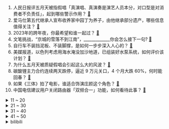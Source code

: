1. 人民日报评五月天被指假唱「真演唱、真演奏是演艺人员本分，对口型是对消费者不负责任」，起到哪些警示作用？ [:link:](https://www.zhihu.com/question/633426944)
2. 爱马仕第五代继承人宣布收养家中园丁为养子，由他继承部分遗产，哪些信息值得关注？ [:link:](https://www.zhihu.com/question/633474895)
3. 2023年的跨年夜，你最希望和谁一起过？ [:link:](https://www.zhihu.com/question/633121069)
4. 文笔挑战，“京城的雪落不到江南”，_____________你会怎么接下一句? [:link:](https://www.zhihu.com/question/633472468)
5. 自行车不装挡泥板、不装脚撑，是如何一步步深入人心的？ [:link:](https://www.zhihu.com/question/632442882)
6. 美媒报道，以色列考虑用海水淹没加沙地道，已组装好水泵系统，如何评价该计划？ [:link:](https://www.zhihu.com/question/633391682)
7. 为什么五月天被质疑假唱会引起这么大的风波？ [:link:](https://www.zhihu.com/question/633315420)
8. 碳酸锂主力合约连续两天跌停，逼近 9 万元关口，4 个月大跌 60%，何时能回春？ [:link:](https://www.zhihu.com/question/633385961)
9. 如果《三体》拍了电影，谁适合饰演庄颜这个角色？ [:link:](https://www.zhihu.com/question/314658553)
10. 中国电信建议用户关闭路由器「双频合一」功能，如何看待此事？ [:link:](https://www.zhihu.com/question/633317254)
<details>
<summary>11 ~ 20</summary>

11. 车辆工程大一在读，对未来感到迷茫怎么办? [:link:](https://www.zhihu.com/question/622105509)
12. 有哪些演唱会毋庸置疑真唱的歌手？ [:link:](https://www.zhihu.com/question/633314234)
13. 有了PS5后你们还玩steam游戏吗？ [:link:](https://www.zhihu.com/question/631955843)
14. 「2.2 亿彩票大奖」已有一人领取部分奖金，江西福彩再回应「网传截图属实」，哪些信息值得关注？ [:link:](https://www.zhihu.com/question/633396056)
15. 义乌倡议居民保持 10 天以上存粮，官方回应「每年常规工作，勿过度解读」，还有哪些信息值得关注? [:link:](https://www.zhihu.com/question/633230654)
16. 如何看待肯德基开始收取打包费？你会因为打包/配送费高而放弃一家店吗？ [:link:](https://www.zhihu.com/question/633217629)
17. 存款利息走低，支付宝上 3.0% 的增额寿是普通人理财的好选择吗？ [:link:](https://www.zhihu.com/question/633355026)
18. 为什么始祖尤弥尔得到巨人之力还会去做奴隶？ [:link:](https://www.zhihu.com/question/442261622)
19. 如何看待24国考的逻辑推理题出现争议？为什么很多人在BC之间争论? [:link:](https://www.zhihu.com/question/633127000)
20. 如何才能说服家人接受并使用「智能驾驶」，他们就是不信任怎么办？ [:link:](https://www.zhihu.com/question/630989626)
</details>
<details>
<summary>21 ~ 30</summary>

21. 「自恋」在人际关系中会带来哪些影响？ [:link:](https://www.zhihu.com/question/632092069)
22. 五月天经纪公司声明称不存在假唱，正积极配合相关执法部门开展调查工作，哪些信息值得关注？ [:link:](https://www.zhihu.com/question/633248922)
23. 如果是你带领族人被困在复活节岛（1000人口），如何利用极速匮乏的资源离开或者实现可持续发展？ [:link:](https://www.zhihu.com/question/419666179)
24. 2023年，来到35岁的职人，焦虑是减轻还是越来越重了？ [:link:](https://www.zhihu.com/question/631330187)
25. 《GTA 6》发布首支预告片，并宣布计划于 2025 年发售，通过预告片能看到本作哪些变化？ [:link:](https://www.zhihu.com/question/633336170)
26. 养猫 1 年，每次给猫梳毛擦脚的时候就会被抓，越养猫越失望该怎么办？ [:link:](https://www.zhihu.com/question/631423441)
27. 2023 年哪些美妆产品的成分/配方/科技，让你感觉到这个行业越来越好了？ [:link:](https://www.zhihu.com/question/633203602)
28. 今年如果可以再买一支香水，你想用哪支香水告别 2023 年？ [:link:](https://www.zhihu.com/question/633210312)
29. 如何评价UC伯克利提出的LVM，计算机视觉的GPT时刻来了吗？ [:link:](https://www.zhihu.com/question/633213568)
30. 2023接近尾声，你将如何给自己的2023画上圆满的句号？ [:link:](https://www.zhihu.com/question/633484720)
</details>
<details>
<summary>31 ~ 40</summary>

31. 假如一个学渣有一天突然努力学习，他能考上高中吗？ [:link:](https://www.zhihu.com/question/624870652)
32. 作为家长，你会把孩子的儿童房打造成「游乐场」吗？ [:link:](https://www.zhihu.com/question/632515548)
33. 今年2023，你有无可弥补的遗憾吗？ [:link:](https://www.zhihu.com/question/633372252)
34. 业内人士称演唱会假唱并不常见，如何鉴定演唱会是否有假唱？ [:link:](https://www.zhihu.com/question/633239535)
35. 瑞幸起诉「山寨瑞幸」商标侵权案，以败诉收场，哪些信息值得关注？ [:link:](https://www.zhihu.com/question/633214374)
36. 请问你在崩溃边缘的时候，怎么调节自己的？ [:link:](https://www.zhihu.com/question/631780620)
37. 南方猫咪，去东北过年需要穿衣服吗？ [:link:](https://www.zhihu.com/question/631081662)
38. 2023年，你觉得最值一看的电影、电视剧、综艺、动画（漫）是哪一部? [:link:](https://www.zhihu.com/question/633454164)
39. 比特币重回 4 万美元，市值已超伯克希尔和 Meta，哪些因素助推比特币上涨？后续走势如何？ [:link:](https://www.zhihu.com/question/633458975)
40. 国家新闻出版署发布 11 月国产网络游戏审批信息，共 87 款游戏获批，你最期待哪款游戏？ [:link:](https://www.zhihu.com/question/633255565)
</details>
<details>
<summary>41 ~ 50</summary>

41. 狸花猫可以漂亮到什么程度? [:link:](https://www.zhihu.com/question/355611370)
42. 美国政府被曝利用「不成文规则」，强迫企业在新加坡而非香港注册，如何评价？能否减少所谓对华供应链依赖？ [:link:](https://www.zhihu.com/question/633190732)
43. 我生病在家好久了，可以拍照给我看看外面的风景嘛? [:link:](https://www.zhihu.com/question/632740422)
44. 扎克伯格 11 月卖出超 58 万股Meta 股票，套现近2亿美元，两年来首次抛售，哪些信息值得关注？ [:link:](https://www.zhihu.com/question/633339940)
45. 2023年，你有没有什么读过的印象深刻的书给大家分享一下？ [:link:](https://www.zhihu.com/question/633477105)
46. 澳大利亚首次正式加入美日联合军演，这透露了哪些信息？ [:link:](https://www.zhihu.com/question/633409874)
47. 回忆一下，没有手机的日子我们都怎么过的？ [:link:](https://www.zhihu.com/question/630915033)
48. 你的笔记本寿命是几年? [:link:](https://www.zhihu.com/question/630465588)
49. 基辅市长指责乌克兰总统泽连斯基战争指挥错误，如何评价乌总统泽连斯基的战时领导？ [:link:](https://www.zhihu.com/question/633230040)
50. 天空体育爆料滕哈赫失去曼联更衣室半数支持，他在曼联的执教前景如何？ [:link:](https://www.zhihu.com/question/633356657)
</details><details>
<summary>bilibili</summary>

</details>